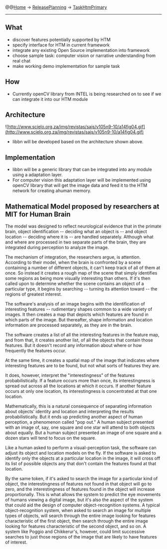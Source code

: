 @@[Home](Home.md) -> [ReleasePlanning](ReleasePlanning.md) -> [TaskHtmPrimary](TaskHtmPrimary.md)

---


## What ##

  * discover features potentially supported by HTM
  * specify interface for HTM in current framework
  * integrate any existing Open Source implementation into framework
  * choose sample task: computer vision or narrative understanding from real chat
  * make working demo implementation for sample task

## How ##

  * Currently openCV library from INTEL is being researched on to see if we can integrate it into our HTM module

## Architecture ##

![http://www.scielo.org.za/img/revistas/sajs/v105n9-10/a14fig04.gif](http://www.scielo.org.za/img/revistas/sajs/v105n9-10/a14fig04.gif)

  * libbn will be developed based on the architecture shown above.

## Implementation ##

  * libbn will be a generic library that can be integrated into any module using a adaptation layer.
  * For computer vision this adaptation layer will be implemented using openCV library that will get the image data and feed it to the HTM network for creating ahuman memory.

## Mathematical Model proposed by researchers at MIT for Human Brain ##

The model was designed to reflect neurological evidence that in the primate brain, object identification -- deciding what an object is -- and object location -- deciding where it is -- are handled separately. Although what and where are processed in two separate parts of the brain, they are integrated during perception to analyze the image.

The mechanism of integration, the researchers argue, is attention. According to their model, when the brain is confronted by a scene containing a number of different objects, it can't keep track of all of them at once. So instead it creates a rough map of the scene that simply identifies some regions as being more visually interesting than others. If it's then called upon to determine whether the scene contains an object of a particular type, it begins by searching -- turning its attention toward -- the regions of greatest interest.

The software's analysis of an image begins with the identification of interesting features -- rudimentary shapes common to a wide variety of images. It then creates a map that depicts which features are found in which parts of the image. But thereafter, shape information and location information are processed separately, as they are in the brain.

The software creates a list of all the interesting features in the feature map, and from that, it creates another list, of all the objects that contain those features. But it doesn't record any information about where or how frequently the features occur.

At the same time, it creates a spatial map of the image that indicates where interesting features are to be found, but not what sorts of features they are.

It does, however, interpret the "interestingness" of the features probabilistically. If a feature occurs more than once, its interestingness is spread out across all the locations at which it occurs. If another feature occurs at only one location, its interestingness is concentrated at that one location.

Mathematically, this is a natural consequence of separating information about objects' identity and location and interpreting the results probabilistically. But it ends up predicting another aspect of human perception, a phenomenon called "pop out." A human subject presented with an image of, say, one square and one star will attend to both objects about equally. But a human subject presented an image of one square and a dozen stars will tend to focus on the square.

Like a human asked to perform a visual-perception task, the software can adjust its object and location models on the fly. If the software is asked to identify only the objects at a particular location in the image, it will cross off its list of possible objects any that don't contain the features found at that location.

By the same token, if it's asked to search the image for a particular kind of object, the interestingness of features not found in that object will go to zero, and the interestingness of features found in the object will increase proportionally. This is what allows the system to predict the eye movements of humans viewing a digital image, but it's also the aspect of the system that could aid the design of computer object-recognition systems. A typical object-recognition system, when asked to search an image for multiple types of objects, will search through the entire image looking for features characteristic of the first object, then search through the entire image looking for features characteristic of the second object, and so on. A system like Poggio and Chikkerur's, however, could limit successive searches to just those regions of the image that are likely to have features of interest.